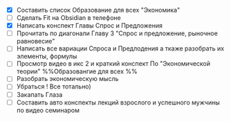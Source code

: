 * [x] Составить список Образование для всех "Экономика"
* [ ] Сделать Fit на Obsidian в телефоне 
* [x] Написать конспект Главы Спрос и Предложения
* [ ] Прочитать по диагонали Главу 3 "Спрос и предложение, рыночное равновесие"
* [ ] Написать все вариации Спроса и Предлодения а ткаже разобрать их элементы, формулы
* [ ] Просмотр видео в икс 2 и краткий конспект По "Экономической теории" %%Образовангие для всех %%
* [ ] Разобрать экономическую мысль
* [ ] Убраться ! Все тотально)
* [ ] Закапать Глаза
* [ ] Составить авто конспекты лекций взрослого и успешного мужчины по видео семинаром